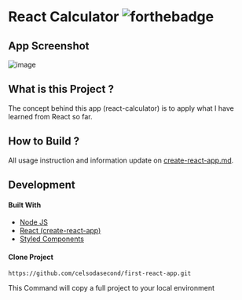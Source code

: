 # React Calculator ![forthebadge](https://badges.aleen42.com/src/react.svg)

## App Screenshot
![image](https://user-images.githubusercontent.com/75917932/207243408-060c77b6-e94a-482a-a85d-88c9cb88ecdf.png)


## What is this Project ?

The concept behind this app (react-calculator) is to apply what I have learned from React so far.

## How to Build ?

All usage instruction and information update on [create-react-app.md](https://github.com/celsodasecond/first-react-app/blob/master/create-react-app.md).

## Development

#### Built With

- [Node JS](https://nodejs.org/en/) 
- [React (create-react-app)](https://reactjs.org/docs/create-a-new-react-app.html)
- [Styled Components](https://styled-components.com/)

#### Clone Project

```shell
https://github.com/celsodasecond/first-react-app.git
```

This Command will copy a full project to your local environment

